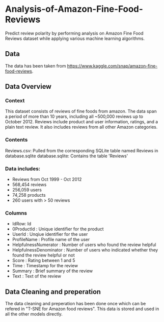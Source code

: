 # Analysis-of-Amazon-Fine-Food-Reviews
Predict review polarity by performing analysis on Amazon Fine Food Reviews dataset while applying various machine learning algorithms.

## Data
The data has been taken from https://www.kaggle.com/snap/amazon-fine-food-reviews.

## Data Overview

### Context
This dataset consists of reviews of fine foods from amazon. The data span a period of more than 10 years, including all ~500,000 reviews up to October 2012. Reviews include product and user information, ratings, and a plain text review. It also includes reviews from all other Amazon categories.

### Contents
Reviews.csv: Pulled from the corresponding SQLite table named Reviews in database.sqlite
database.sqlite: Contains the table 'Reviews'

### Data includes:
- Reviews from Oct 1999 - Oct 2012
- 568,454 reviews
- 256,059 users
- 74,258 products
- 260 users with > 50 reviews

### Columns
- IdRow: Id
- 0ProductId : Unique identifier for the product
- UserId : Unqiue identifier for the user
- ProfileName : Profile name of the user
- HelpfulnessNumerator : Number of users who found the review helpful
- HelpfulnessDenominator : Number of users who indicated whether they found the review helpful or not
- Score : Rating between 1 and 5
- Time : Timestamp for the review
- Summary : Brief summary of the review
- Text : Text of the review

## Data Cleaning and preperation
The data cleaning and preperation has been done once which can be refered in "T-SNE for Amazon food reviews". This data is stored and used in all the other models directly.
